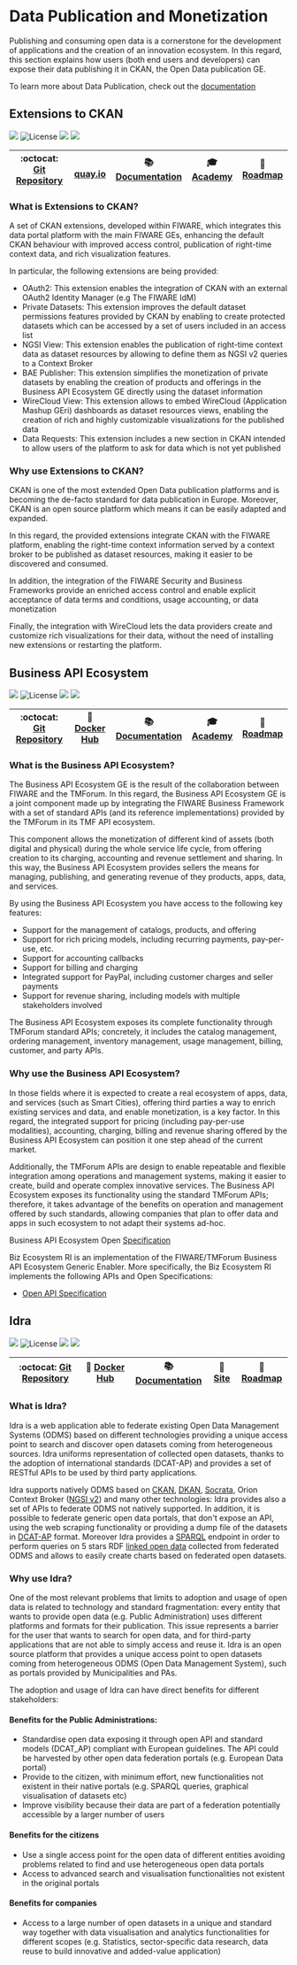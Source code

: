 # Data Publication and Monetization

Publishing and consuming open data is a cornerstone for the development of applications and the creation of an
innovation ecosystem. In this regard, this section explains how users (both end users and developers) can expose their
data publishing it in CKAN, the Open Data publication GE.

To learn more about Data Publication, check out the
[documentation](https://fiwaretourguide.readthedocs.io/en/latest/data-publication/introduction/)

## Extensions to CKAN

[![](https://nexus.lab.fiware.org/repository/raw/public/badges/chapters/data-publication.svg)](./README.md)
![License](https://img.shields.io/github/license/conwetlab/FIWARE-CKAN-Extensions.svg)
![](https://img.shields.io/github/release-date/conwetlab/FIWARE-CKAN-Extensions.svg)
![](https://img.shields.io/github/commits-since/conwetlab/FIWARE-CKAN-Extensions/latest.svg)

| :octocat: [Git Repository](https://github.com/conwetlab/FIWARE-CKAN-Extensions) | <img style="height:1em" src="https://quay.io/static/img/quay_favicon.png"/> [quay.io](https://quay.io/repository/fiware/ckan-extended)| :books: [Documentation](https://fiware-ckan-extensions.rtfd.io/) | :mortar_board: [Academy](https://fiware-academy.readthedocs.io/en/latest/data-publication/ckan) | :dart: [Roadmap](https://github.com/conwetlab/FIWARE-CKAN-Extensions/blob/master/roadmap.md) |
| ------------------------------------------------------------------------------- | -------------------------------------------------------------------- | ---------------------------------------------------------------- | ----------------------------------------------------------------------------------------------- | -------------------------------------------------------------------------------------------- |


### What is Extensions to CKAN?

A set of CKAN extensions, developed within FIWARE, which integrates this data portal platform with the main FIWARE GEs,
enhancing the default CKAN behaviour with improved access control, publication of right-time context data, and rich
visualization features.

In particular, the following extensions are being provided:

-   OAuth2: This extension enables the integration of CKAN with an external OAuth2 Identity Manager (e.g The FIWARE IdM)
-   Private Datasets: This extension improves the default dataset permissions features provided by CKAN by enabling to
    create protected datasets which can be accessed by a set of users included in an access list
-   NGSI View: This extension enables the publication of right-time context data as dataset resources by allowing to
    define them as NGSI v2 queries to a Context Broker
-   BAE Publisher: This extension simplifies the monetization of private datasets by enabling the creation of products
    and offerings in the Business API Ecosystem GE directly using the dataset information
-   WireCloud View: This extension allows to embed WireCloud (Application Mashup GEri) dashboards as dataset resources
    views, enabling the creation of rich and highly customizable visualizations for the published data
-   Data Requests: This extension includes a new section in CKAN intended to allow users of the platform to ask for data
    which is not yet published

### Why use Extensions to CKAN?

CKAN is one of the most extended Open Data publication platforms and is becoming the de-facto standard for data
publication in Europe. Moreover, CKAN is an open source platform which means it can be easily adapted and expanded.

In this regard, the provided extensions integrate CKAN with the FIWARE platform, enabling the right-time context
information served by a context broker to be published as dataset resources, making it easier to be discovered and
consumed.

In addition, the integration of the FIWARE Security and Business Frameworks provide an enriched access control and
enable explicit acceptance of data terms and conditions, usage accounting, or data monetization

Finally, the integration with WireCloud lets the data providers create and customize rich visualizations for their data,
without the need of installing new extensions or restarting the platform.

## Business API Ecosystem

[![](https://nexus.lab.fiware.org/repository/raw/public/badges/chapters/data-monetization.svg)](./README.md)
![License](https://img.shields.io/github/license/FIWARE-TMForum/Business-API-Ecosystem.svg)
![](https://img.shields.io/github/release-date/FIWARE-TMForum/Business-API-Ecosystem.svg)
![](https://img.shields.io/github/commits-since/FIWARE-TMForum/Business-API-Ecosystem/latest.svg)

| :octocat: [Git Repository](https://github.com/FIWARE-TMForum/Business-API-Ecosystem) | :whale: [Docker Hub](https://hub.docker.com/r/fiware/business-api-ecosystem) | :books: [Documentation](https://business-api-ecosystem.rtfd.io/) | :mortar_board: [Academy](https://fiware-academy.readthedocs.io/en/latest/data-publication/business-api) | :dart: [Roadmap](https://github.com/FIWARE-TMForum/Business-API-Ecosystem/blob/master/roadmap.md) |
| ------------------------------------------------------------------------------------ | ---------------------------------------------------------------------------- | ---------------------------------------------------------------- | ------------------------------------------------------------------------------------------------------- | ------------------------------------------------------------------------------------------------- |


### What is the Business API Ecosystem?

The Business API Ecosystem GE is the result of the collaboration between FIWARE and the TMForum. In this regard, the
Business API Ecosystem GE is a joint component made up by integrating the FIWARE Business Framework with a set of
standard APIs (and its reference implementations) provided by the TMForum in its TMF API ecosystem.

This component allows the monetization of different kind of assets (both digital and physical) during the whole service
life cycle, from offering creation to its charging, accounting and revenue settlement and sharing. In this way, the
Business API Ecosystem provides sellers the means for managing, publishing, and generating revenue of they products,
apps, data, and services.

By using the Business API Ecosystem you have access to the following key features:

-   Support for the management of catalogs, products, and offering
-   Support for rich pricing models, including recurring payments, pay-per-use, etc.
-   Support for accounting callbacks
-   Support for billing and charging
-   Integrated support for PayPal, including customer charges and seller payments
-   Support for revenue sharing, including models with multiple stakeholders involved

The Business API Ecosystem exposes its complete functionality through TMForum standard APIs; concretely, it includes the
catalog management, ordering management, inventory management, usage management, billing, customer, and party APIs.

### Why use the Business API Ecosystem?

In those fields where it is expected to create a real ecosystem of apps, data, and services (such as Smart Cities),
offering third parties a way to enrich existing services and data, and enable monetization, is a key factor. In this
regard, the integrated support for pricing (including pay-per-use modalities), accounting, charging, billing and revenue
sharing offered by the Business API Ecosystem can position it one step ahead of the current market.

Additionally, the TMForum APIs are design to enable repeatable and flexible integration among operations and management
systems, making it easier to create, build and operate complex innovative services. The Business API Ecosystem exposes
its functionality using the standard TMForum APIs; therefore, it takes advantage of the benefits on operation and
management offered by such standards, allowing companies that plan to offer data and apps in such ecosystem to not adapt
their systems ad-hoc.

Business API Ecosystem Open
[Specification](https://forge.fiware.org/plugins/mediawiki/wiki/fiware/index.php/FIWARE.OpenSpecification.Apps.BusinessAPIEcosystem)

Biz Ecosystem RI is an implementation of the FIWARE/TMForum Business API Ecosystem Generic Enabler. More specifically,
the Biz Ecosystem RI implements the following APIs and Open Specifications:

-   [Open API Specification](https://fiware-tmforum.github.io/Business-API-Ecosystem/)

## Idra

[![](https://nexus.lab.fiware.org/repository/raw/public/badges/chapters/data-publication.svg)](./README.md)
![License](https://img.shields.io/github/license/OPSILab/Idra.svg)
![](https://img.shields.io/github/release-date/OPSILab/Idra.svg)
![](https://img.shields.io/github/commits-since/OPSILab/Idra/latest.svg)

| :octocat: [Git Repository](https://github.com/OPSILab/Idra) | :whale: [Docker Hub](https://hub.docker.com/r/idraopendata/idra/) | :books: [Documentation](https://idra.rtfd.io/) | :page_facing_up: [Site](https://idra.eng.it/) | :dart: [Roadmap](https://github.com/OPSILab/Idra/blob/master/roadmap.md) |
| ----------------------------------------------------------- | ---------------------------------------------------------------- | ---------------------------------------------- | --------------------------------------------- | ------------------------------------------------------------------------ |


### What is Idra?

Idra is a web application able to federate existing Open Data Management Systems (ODMS) based on different technologies
providing a unique access point to search and discover open datasets coming from heterogeneous sources. Idra uniforms
representation of collected open datasets, thanks to the adoption of international standards (DCAT-AP) and provides a
set of RESTful APIs to be used by third party applications.

Idra supports natively ODMS based on [CKAN](https://ckan.org/), [DKAN](https://getdkan.org/),
[Socrata](https://socrata.com/), Orion Context Broker
([NGSI v2](https://swagger.lab.fiware.org/?url=https://raw.githubusercontent.com/Fiware/specifications/master/OpenAPI/ngsiv2/ngsiv2-openapi.json))
and many other technologies: Idra provides also a set of APIs to federate ODMS not natively supported. In addition, it
is possible to federate generic open data portals, that don't expose an API, using the web scraping functionality or
providing a dump file of the datasets in
[DCAT-AP](https://joinup.ec.europa.eu/solution/dcat-application-profile-data-portals-europe) format. Moreover Idra
provides a [SPARQL](https://www.w3.org/TR/sparql11-query/) endpoint in order to perform queries on 5 stars RDF
[linked open data](https://dvcs.w3.org/hg/gld/raw-file/default/glossary/index.html) collected from federated ODMS and
allows to easily create charts based on federated open datasets.

### Why use Idra?

One of the most relevant problems that limits to adoption and usage of open data is related to technology and standard
fragmentation: every entity that wants to provide open data (e.g. Public Administration) uses different platforms and
formats for their publication. This issue represents a barrier for the user that wants to search for open data, and for
third-party applications that are not able to simply access and reuse it. Idra is an open source platform that provides
a unique access point to open datasets coming from heterogeneous ODMS (Open Data Management System), such as portals
provided by Municipalities and PAs.

The adoption and usage of Idra can have direct benefits for different stakeholders:

#### Benefits for the Public Administrations:

-   Standardise open data exposing it through open API and standard models (DCAT_AP) compliant with European guidelines.
    The API could be harvested by other open data federation portals (e.g. European Data portal)
-   Provide to the citizen, with minimum effort, new functionalities not existent in their native portals (e.g. SPARQL
    queries, graphical visualisation of datasets etc)
-   Improve visibility because their data are part of a federation potentially accessible by a larger number of users

#### Benefits for the citizens

-   Use a single access point for the open data of different entities avoiding problems related to find and use
    heterogeneous open data portals
-   Access to advanced search and visualisation functionalities not existent in the original portals

#### Benefits for companies

-   Access to a large number of open datasets in a unique and standard way together with data visualisation and
    analytics functionalities for different scopes (e.g. Statistics, sector-specific data research, data reuse to build
    innovative and added-value application)
